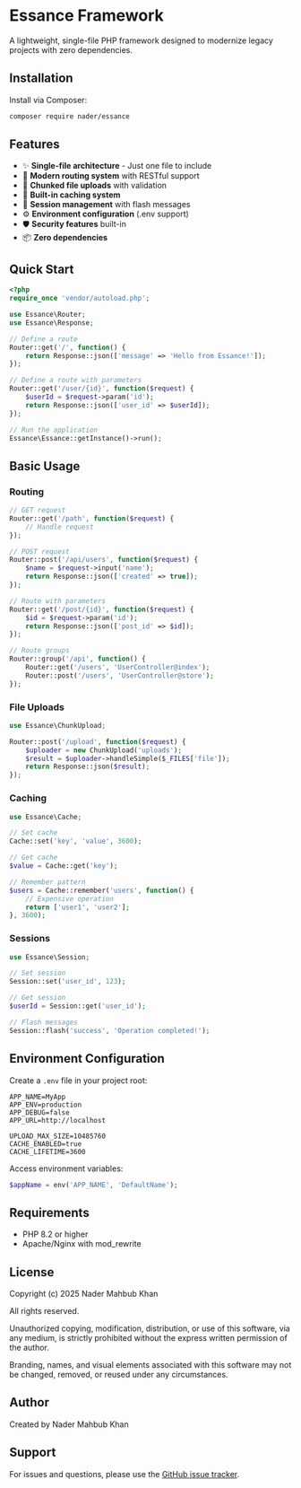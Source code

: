 # Essance Framework

A lightweight, single-file PHP framework designed to modernize legacy projects with zero dependencies.

## Installation

Install via Composer:

```bash
composer require nader/essance
```

## Features

- ✨ **Single-file architecture** - Just one file to include
- 🚀 **Modern routing system** with RESTful support
- 📁 **Chunked file uploads** with validation
- 💾 **Built-in caching system**
- 🔐 **Session management** with flash messages
- ⚙️ **Environment configuration** (.env support)
- 🛡️ **Security features** built-in
- 📦 **Zero dependencies**

## Quick Start

```php
<?php
require_once 'vendor/autoload.php';

use Essance\Router;
use Essance\Response;

// Define a route
Router::get('/', function() {
    return Response::json(['message' => 'Hello from Essance!']);
});

// Define a route with parameters
Router::get('/user/{id}', function($request) {
    $userId = $request->param('id');
    return Response::json(['user_id' => $userId]);
});

// Run the application
Essance\Essance::getInstance()->run();
```

## Basic Usage

### Routing
```php
// GET request
Router::get('/path', function($request) {
    // Handle request
});

// POST request
Router::post('/api/users', function($request) {
    $name = $request->input('name');
    return Response::json(['created' => true]);
});

// Route with parameters
Router::get('/post/{id}', function($request) {
    $id = $request->param('id');
    return Response::json(['post_id' => $id]);
});

// Route groups
Router::group('/api', function() {
    Router::get('/users', 'UserController@index');
    Router::post('/users', 'UserController@store');
});
```

### File Uploads
```php
use Essance\ChunkUpload;

Router::post('/upload', function($request) {
    $uploader = new ChunkUpload('uploads');
    $result = $uploader->handleSimple($_FILES['file']);
    return Response::json($result);
});
```

### Caching
```php
use Essance\Cache;

// Set cache
Cache::set('key', 'value', 3600);

// Get cache
$value = Cache::get('key');

// Remember pattern
$users = Cache::remember('users', function() {
    // Expensive operation
    return ['user1', 'user2'];
}, 3600);
```

### Sessions
```php
use Essance\Session;

// Set session
Session::set('user_id', 123);

// Get session
$userId = Session::get('user_id');

// Flash messages
Session::flash('success', 'Operation completed!');
```

## Environment Configuration

Create a `.env` file in your project root:

```env
APP_NAME=MyApp
APP_ENV=production
APP_DEBUG=false
APP_URL=http://localhost

UPLOAD_MAX_SIZE=10485760
CACHE_ENABLED=true
CACHE_LIFETIME=3600
```

Access environment variables:
```php
$appName = env('APP_NAME', 'DefaultName');
```

## Requirements

- PHP 8.2 or higher
- Apache/Nginx with mod_rewrite

## License

Copyright (c) 2025 Nader Mahbub Khan

All rights reserved.

Unauthorized copying, modification, distribution, or use of this software,
via any medium, is strictly prohibited without the express written permission
of the author.

Branding, names, and visual elements associated with this software
may not be changed, removed, or reused under any circumstances.


## Author

Created by Nader Mahbub Khan

## Support

For issues and questions, please use the [GitHub issue tracker](https://github.com/nadermkhan/essance-framework/issues).
